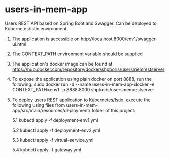 # users-in-mem-app
Users REST API based on Spring Boot and Swagger. 
Can be deployed to Kubernetes/Istio environment. 

1. The application is accessible on http://localhost:8000/env1/swagger-ui.html

2. The CONTEXT_PATH environment variable should be supplied

3. The application's docker image can be found at
https://hub.docker.com/repository/docker/shpboris/usersmemrestserver

4. To expose the application using plain docker on port 8888, run the following: sudo docker run -d --name users-in-mem-app-docker -e CONTEXT_PATH=env1 -p 8888:8000 shpboris/usersmemrestserver

5. To deploy users REST application to Kubernetes/Istio, execute the following using files from users-in-mem-app/src/main/resources/deployment/ folder of this project:

    5.1 kubectl apply -f deployment-env1.yml

    5.2 kubectl apply -f deployment-env2.yml

    5.3 kubectl apply -f virtual-service.yml

    5.4 kubectl apply -f gateway.yml

